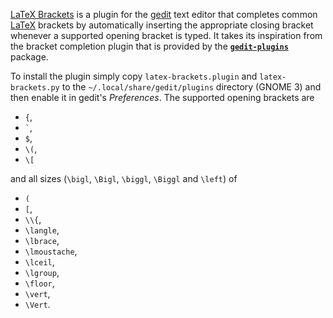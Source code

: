 [LaTeX Brackets][1] is a plugin for the [gedit][2] text editor that completes
common [LaTeX][3] brackets by automatically inserting the appropriate closing
bracket whenever a supported opening bracket is typed. It takes its inspiration
from the bracket completion plugin that is provided by the
[**`gedit-plugins`**][4] package.

To install the plugin simply copy `latex-brackets.plugin` and
`latex-brackets.py` to the `~/.local/share/gedit/plugins` directory (GNOME 3)
and then enable it in gedit's _Preferences_. The supported opening brackets are

* `{`,
* `` ` ``,
* `$`,
* `\(`,
* `\[`

and all sizes (`\bigl`, `\Bigl`, `\biggl`, `\Biggl` and `\left`) of

* `(`
* `[`,
* `\\{`,
* `\langle`,
* `\lbrace`,
* `\lmoustache`,
* `\lceil`,
* `\lgroup`,
* `\floor`,
* `\vert`,
* `\Vert`.

[1]: https://github.com/dwilding/latex-brackets
[2]: http://projects.gnome.org/gedit/
[3]: http://www.latex-project.org/
[4]: https://live.gnome.org/GeditPlugins
